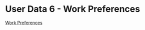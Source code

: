 # User Data 6 - Work Preferences

[Work Preferences](https://drive.google.com/open?id=1-a7_xv3nfAsAQfXW--vxRxsTF6J036KZyz1QvHFhwR4)